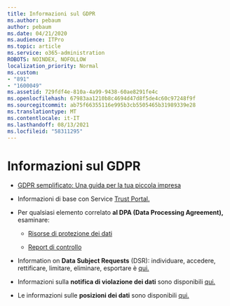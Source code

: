 ```yaml
---
title: Informazioni sul GDPR
ms.author: pebaum
author: pebaum
ms.date: 04/21/2020
ms.audience: ITPro
ms.topic: article
ms.service: o365-administration
ROBOTS: NOINDEX, NOFOLLOW
localization_priority: Normal
ms.custom:
- "891"
- "1600049"
ms.assetid: 729fdf4e-810a-4a99-9438-60ae8291fe4c
ms.openlocfilehash: 67983aa1210b8c4694d47d8f5de4c60c97248f9f
ms.sourcegitcommit: ab75f66355116e995b3cb5505465b31989339e28
ms.translationtype: MT
ms.contentlocale: it-IT
ms.lasthandoff: 08/13/2021
ms.locfileid: "58311295"
---
```

# <a name="information-about-gdpr"></a>Informazioni sul GDPR

- [GDPR semplificato: Una guida per la tua piccola impresa](https://docs.microsoft.com/microsoft-365/admin/security-and-compliance/gdpr-compliance)

- Informazioni di base con Service [Trust Portal.](https://servicetrust.microsoft.com/ViewPage/GDPRGetStarted)

- Per qualsiasi elemento correlato **al DPA (Data Processing Agreement),** esaminare:

  - [Risorse di protezione dei dati](https://servicetrust.microsoft.com/ViewPage/TrustDocuments)

  - [Report di controllo](https://servicetrust.microsoft.com/ViewPage/MSComplianceGuide)

- Information on **Data Subject Requests** (DSR): individuare, accedere, rettificare, limitare, eliminare, esportare è [qui.](https://docs.microsoft.com/microsoft-365/compliance/gdpr-dsr-office365)

- Informazioni sulla **notifica di violazione dei dati** sono disponibili [qui.](https://servicetrust.microsoft.com/ViewPage/GDPRBreach)

- Le informazioni sulle **posizioni dei dati** sono disponibili [qui.](https://products.office.com/where-is-your-data-located?ms.officeurl=datamaps&amp;geo=All#All)
